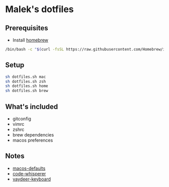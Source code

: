 # Malek's dotfiles

## Prerequisites

- Install [homebrew](https://brew.sh)
```sh
/bin/bash -c "$(curl -fsSL https://raw.githubusercontent.com/Homebrew/install/HEAD/install.sh)"
```

## Setup
```sh
sh dotfiles.sh mac
sh dotfiles.sh zsh
sh dotfiles.sh home
sh dotfiles.sh brew
```

## What's included

- gitconfig
- vimrc
- zshrc
- brew dependencies
- macos preferences

## Notes

- [macos-defaults](https://macos-defaults.com)
- [code-whisperer](https://aws.amazon.com/fr/codewhisperer)
- [vaydeer-keyboard](https://www.vaydeer.com/pages/downloads)
